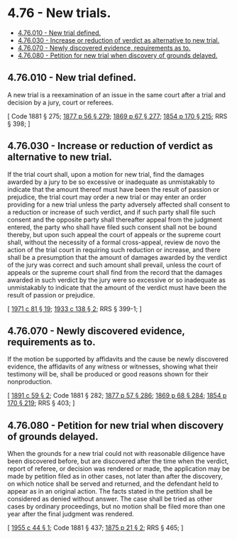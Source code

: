 # 4.76 - New trials.
* [4.76.010 - New trial defined.](#476010---new-trial-defined)
* [4.76.030 - Increase or reduction of verdict as alternative to new trial.](#476030---increase-or-reduction-of-verdict-as-alternative-to-new-trial)
* [4.76.070 - Newly discovered evidence, requirements as to.](#476070---newly-discovered-evidence-requirements-as-to)
* [4.76.080 - Petition for new trial when discovery of grounds delayed.](#476080---petition-for-new-trial-when-discovery-of-grounds-delayed)
## 4.76.010 - New trial defined.
A new trial is a reexamination of an issue in the same court after a trial and decision by a jury, court or referees.

\[ Code 1881 § 275; [1877 p 56 § 279](https://leg.wa.gov/CodeReviser/Pages/session_laws.aspx?cite=1877%20p%2056%20§%20279); [1869 p 67 § 277](https://leg.wa.gov/CodeReviser/Pages/session_laws.aspx?cite=1869%20p%2067%20§%20277); [1854 p 170 § 215](https://leg.wa.gov/CodeReviser/Pages/session_laws.aspx?cite=1854%20p%20170%20§%20215); RRS § 398; \]

## 4.76.030 - Increase or reduction of verdict as alternative to new trial.
If the trial court shall, upon a motion for new trial, find the damages awarded by a jury to be so excessive or inadequate as unmistakably to indicate that the amount thereof must have been the result of passion or prejudice, the trial court may order a new trial or may enter an order providing for a new trial unless the party adversely affected shall consent to a reduction or increase of such verdict, and if such party shall file such consent and the opposite party shall thereafter appeal from the judgment entered, the party who shall have filed such consent shall not be bound thereby, but upon such appeal the court of appeals or the supreme court shall, without the necessity of a formal cross-appeal, review de novo the action of the trial court in requiring such reduction or increase, and there shall be a presumption that the amount of damages awarded by the verdict of the jury was correct and such amount shall prevail, unless the court of appeals or the supreme court shall find from the record that the damages awarded in such verdict by the jury were so excessive or so inadequate as unmistakably to indicate that the amount of the verdict must have been the result of passion or prejudice.

\[ [1971 c 81 § 19](https://leg.wa.gov/CodeReviser/documents/sessionlaw/1971c81.pdf?cite=1971%20c%2081%20§%2019); [1933 c 138 § 2](https://leg.wa.gov/CodeReviser/documents/sessionlaw/1933c138.pdf?cite=1933%20c%20138%20§%202); RRS § 399-1; \]

## 4.76.070 - Newly discovered evidence, requirements as to.
If the motion be supported by affidavits and the cause be newly discovered evidence, the affidavits of any witness or witnesses, showing what their testimony will be, shall be produced or good reasons shown for their nonproduction.

\[ [1891 c 59 § 2](https://leg.wa.gov/CodeReviser/documents/sessionlaw/1891c59.pdf?cite=1891%20c%2059%20§%202); Code 1881 § 282; [1877 p 57 § 286](https://leg.wa.gov/CodeReviser/Pages/session_laws.aspx?cite=1877%20p%2057%20§%20286); [1869 p 68 § 284](https://leg.wa.gov/CodeReviser/Pages/session_laws.aspx?cite=1869%20p%2068%20§%20284); [1854 p 170 § 219](https://leg.wa.gov/CodeReviser/Pages/session_laws.aspx?cite=1854%20p%20170%20§%20219); RRS § 403; \]

## 4.76.080 - Petition for new trial when discovery of grounds delayed.
When the grounds for a new trial could not with reasonable diligence have been discovered before, but are discovered after the time when the verdict, report of referee, or decision was rendered or made, the application may be made by petition filed as in other cases, not later than after the discovery, on which notice shall be served and returned, and the defendant held to appear as in an original action. The facts stated in the petition shall be considered as denied without answer. The case shall be tried as other cases by ordinary proceedings, but no motion shall be filed more than one year after the final judgment was rendered.

\[ [1955 c 44 § 1](https://leg.wa.gov/CodeReviser/documents/sessionlaw/1955c44.pdf?cite=1955%20c%2044%20§%201); Code 1881 § 437; [1875 p 21 § 2](https://leg.wa.gov/CodeReviser/Pages/session_laws.aspx?cite=1875%20p%2021%20§%202); RRS § 465; \]

